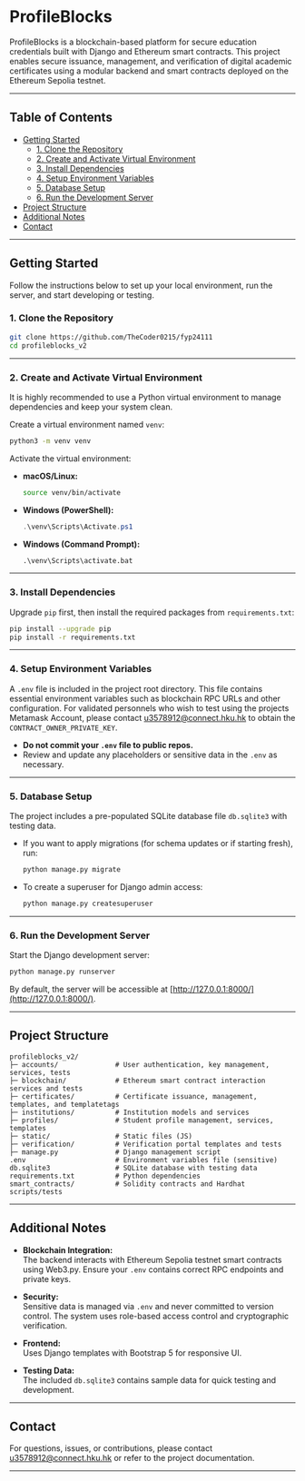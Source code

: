 # ProfileBlocks

ProfileBlocks is a blockchain-based platform for secure education credentials built with Django and Ethereum smart contracts. This project enables secure issuance, management, and verification of digital academic certificates using a modular backend and smart contracts deployed on the Ethereum Sepolia testnet.

---

## Table of Contents

- [Getting Started](#getting-started)
  - [1. Clone the Repository](#1-clone-the-repository)
  - [2. Create and Activate Virtual Environment](#2-create-and-activate-virtual-environment)
  - [3. Install Dependencies](#3-install-dependencies)
  - [4. Setup Environment Variables](#4-setup-environment-variables)
  - [5. Database Setup](#5-database-setup)
  - [6. Run the Development Server](#6-run-the-development-server)
- [Project Structure](#project-structure)
- [Additional Notes](#additional-notes)
- [Contact](#contact)

---

## Getting Started

Follow the instructions below to set up your local environment, run the server, and start developing or testing.

### 1. Clone the Repository

```bash
git clone https://github.com/TheCoder0215/fyp24111
cd profileblocks_v2
```

---

### 2. Create and Activate Virtual Environment

It is highly recommended to use a Python virtual environment to manage dependencies and keep your system clean.

Create a virtual environment named `venv`:

```bash
python3 -m venv venv
```

Activate the virtual environment:

- **macOS/Linux:**

  ```bash
  source venv/bin/activate
  ```

- **Windows (PowerShell):**

  ```powershell
  .\venv\Scripts\Activate.ps1
  ```

- **Windows (Command Prompt):**

  ```cmd
  .\venv\Scripts\activate.bat
  ```

---

### 3. Install Dependencies

Upgrade `pip` first, then install the required packages from `requirements.txt`:

```bash
pip install --upgrade pip
pip install -r requirements.txt
```

---

### 4. Setup Environment Variables

A `.env` file is included in the project root directory. This file contains essential environment variables such as blockchain RPC URLs and other configuration.
For validated personnels who wish to test using the projects Metamask Account, please contact u3578912@connect.hku.hk to obtain the `CONTRACT_OWNER_PRIVATE_KEY`.

- **Do not commit your `.env` file to public repos.**
- Review and update any placeholders or sensitive data in the `.env` as necessary.

---

### 5. Database Setup

The project includes a pre-populated SQLite database file `db.sqlite3` with testing data.

- If you want to apply migrations (for schema updates or if starting fresh), run:

  ```bash
  python manage.py migrate
  ```

- To create a superuser for Django admin access:

  ```bash
  python manage.py createsuperuser
  ```

---

### 6. Run the Development Server

Start the Django development server:

```bash
python manage.py runserver
```

By default, the server will be accessible at [http://127.0.0.1:8000/](http://127.0.0.1:8000/).

---

## Project Structure

```
profileblocks_v2/
├─ accounts/              # User authentication, key management, services, tests
├─ blockchain/            # Ethereum smart contract interaction services and tests
├─ certificates/          # Certificate issuance, management, templates, and templatetags
├─ institutions/          # Institution models and services
├─ profiles/              # Student profile management, services, templates
├─ static/                # Static files (JS)
├─ verification/          # Verification portal templates and tests
├─ manage.py              # Django management script
.env                      # Environment variables file (sensitive)
db.sqlite3                # SQLite database with testing data
requirements.txt          # Python dependencies
smart_contracts/          # Solidity contracts and Hardhat scripts/tests
```

---

## Additional Notes

- **Blockchain Integration:**  
  The backend interacts with Ethereum Sepolia testnet smart contracts using Web3.py. Ensure your `.env` contains correct RPC endpoints and private keys.

- **Security:**  
  Sensitive data is managed via `.env` and never committed to version control. The system uses role-based access control and cryptographic verification.

- **Frontend:**  
  Uses Django templates with Bootstrap 5 for responsive UI.

- **Testing Data:**  
  The included `db.sqlite3` contains sample data for quick testing and development.

---

## Contact

For questions, issues, or contributions, please contact u3578912@connect.hku.hk or refer to the project documentation.

---
